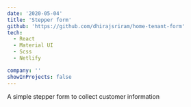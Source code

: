 ```yaml
---
date: '2020-05-04'
title: 'Stepper form'
github: 'https://github.com/dhirajsriram/home-tenant-form'
tech:
  - React
  - Material UI
  - Scss
  - Netlify

company: ''
showInProjects: false
---
```


A simple stepper form to collect customer information

